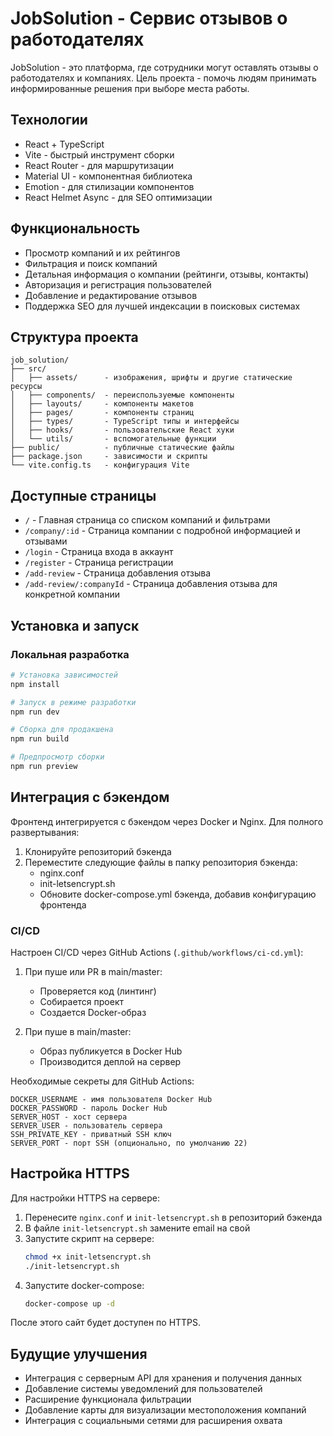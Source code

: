 # JobSolution - Сервис отзывов о работодателях

JobSolution - это платформа, где сотрудники могут оставлять отзывы о работодателях и компаниях. Цель проекта - помочь людям принимать информированные решения при выборе места работы.

## Технологии

- React + TypeScript
- Vite - быстрый инструмент сборки
- React Router - для маршрутизации
- Material UI - компонентная библиотека
- Emotion - для стилизации компонентов
- React Helmet Async - для SEO оптимизации

## Функциональность

- Просмотр компаний и их рейтингов
- Фильтрация и поиск компаний
- Детальная информация о компании (рейтинги, отзывы, контакты)
- Авторизация и регистрация пользователей
- Добавление и редактирование отзывов
- Поддержка SEO для лучшей индексации в поисковых системах

## Структура проекта

```
job_solution/
├── src/
│   ├── assets/      - изображения, шрифты и другие статические ресурсы
│   ├── components/  - переиспользуемые компоненты
│   ├── layouts/     - компоненты макетов
│   ├── pages/       - компоненты страниц
│   ├── types/       - TypeScript типы и интерфейсы
│   ├── hooks/       - пользовательские React хуки
│   └── utils/       - вспомогательные функции
├── public/          - публичные статические файлы
├── package.json     - зависимости и скрипты
└── vite.config.ts   - конфигурация Vite
```

## Доступные страницы

- `/` - Главная страница со списком компаний и фильтрами
- `/company/:id` - Страница компании с подробной информацией и отзывами
- `/login` - Страница входа в аккаунт
- `/register` - Страница регистрации
- `/add-review` - Страница добавления отзыва
- `/add-review/:companyId` - Страница добавления отзыва для конкретной компании

## Установка и запуск

### Локальная разработка

```bash
# Установка зависимостей
npm install

# Запуск в режиме разработки
npm run dev

# Сборка для продакшена
npm run build

# Предпросмотр сборки
npm run preview
```

## Интеграция с бэкендом

Фронтенд интегрируется с бэкендом через Docker и Nginx. Для полного развертывания:

1. Клонируйте репозиторий бэкенда
2. Переместите следующие файлы в папку репозитория бэкенда:
   - nginx.conf
   - init-letsencrypt.sh
   - Обновите docker-compose.yml бэкенда, добавив конфигурацию фронтенда

### CI/CD

Настроен CI/CD через GitHub Actions (`.github/workflows/ci-cd.yml`):

1. При пуше или PR в main/master:
   - Проверяется код (линтинг)
   - Собирается проект
   - Создается Docker-образ

2. При пуше в main/master:
   - Образ публикуется в Docker Hub
   - Производится деплой на сервер

Необходимые секреты для GitHub Actions:

```
DOCKER_USERNAME - имя пользователя Docker Hub
DOCKER_PASSWORD - пароль Docker Hub
SERVER_HOST - хост сервера
SERVER_USER - пользователь сервера
SSH_PRIVATE_KEY - приватный SSH ключ
SERVER_PORT - порт SSH (опционально, по умолчанию 22)
```

## Настройка HTTPS

Для настройки HTTPS на сервере:

1. Перенесите `nginx.conf` и `init-letsencrypt.sh` в репозиторий бэкенда
2. В файле `init-letsencrypt.sh` замените email на свой
3. Запустите скрипт на сервере:
   ```bash
   chmod +x init-letsencrypt.sh
   ./init-letsencrypt.sh
   ```
4. Запустите docker-compose:
   ```bash
   docker-compose up -d
   ```

После этого сайт будет доступен по HTTPS.

## Будущие улучшения

- Интеграция с серверным API для хранения и получения данных
- Добавление системы уведомлений для пользователей
- Расширение функционала фильтрации
- Добавление карты для визуализации местоположения компаний
- Интеграция с социальными сетями для расширения охвата 